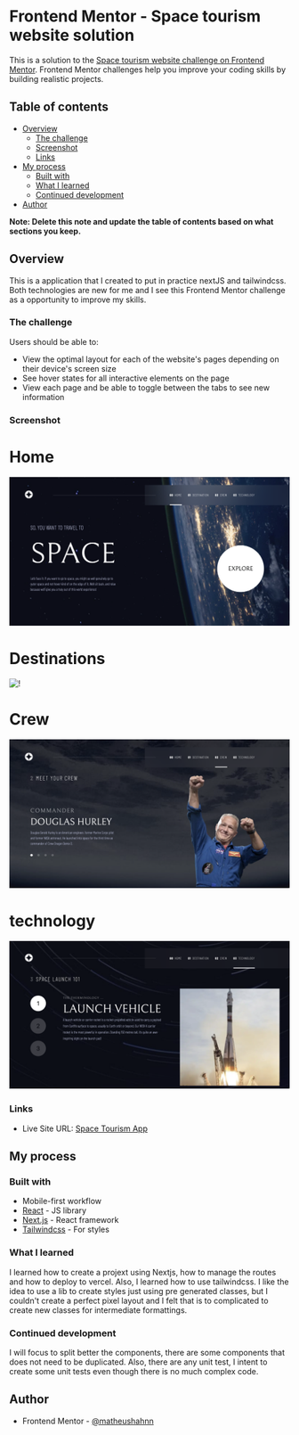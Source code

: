 # Frontend Mentor - Space tourism website solution

This is a solution to the [Space tourism website challenge on Frontend Mentor](https://www.frontendmentor.io/challenges/space-tourism-multipage-website-gRWj1URZ3). Frontend Mentor challenges help you improve your coding skills by building realistic projects. 

## Table of contents

- [Overview](#overview)
  - [The challenge](#the-challenge)
  - [Screenshot](#screenshot)
  - [Links](#links)
- [My process](#my-process)
  - [Built with](#built-with)
  - [What I learned](#what-i-learned)
  - [Continued development](#continued-development)
- [Author](#author)

**Note: Delete this note and update the table of contents based on what sections you keep.**

## Overview
This is a application that I created to put in practice nextJS and tailwindcss. Both technologies are new for me and I see this Frontend Mentor challenge as a opportunity to improve my skills.

### The challenge

Users should be able to:

- View the optimal layout for each of the website's pages depending on their device's screen size
- See hover states for all interactive elements on the page
- View each page and be able to toggle between the tabs to see new information

### Screenshot

# Home
![!](./screenshots/home.png)

# Destinations
![!](./screenshots/destinations.png)

# Crew
![!](./screenshots/crew.png)

# technology
![!](./screenshots/technology.png)

### Links
- Live Site URL: [Space Tourism App](https://frontend-mentor-space-tourism-app.vercel.app/)

## My process

### Built with

- Mobile-first workflow
- [React](https://reactjs.org/) - JS library
- [Next.js](https://nextjs.org/) - React framework
- [Tailwindcss](https://tailwindcss.com/) - For styles

### What I learned
I learned how to create a projext using Nextjs, how to manage the routes and how to deploy to vercel.
Also, I learned how to use tailwindcss. I like the idea to use a lib to create styles just using pre generated classes, but I couldn't create a perfect pixel layout and I felt that is to complicated to create new classes for intermediate formattings.

### Continued development

I will focus to split better the components, there are some components that does not need to be duplicated.
Also, there are any unit test, I intent to create some unit tests even though there is no much complex code.

## Author

- Frontend Mentor - [@matheushahnn](https://www.frontendmentor.io/profile/matheushahnn)
